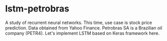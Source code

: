 # lstm-petrobras
 
 A study of recurrent neural networks. This time, use case is stock price prediction.
 Data obtained from Yahoo Finance. Petrobras SA is a Brazilian oil company (PETR4).
 Let's implement LSTM based on Keras framework here.

